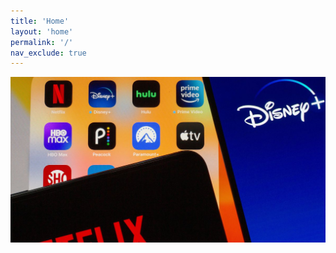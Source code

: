 ```yaml
---
title: 'Home'
layout: 'home'
permalink: '/'
nav_exclude: true
---
```


![logo][URL1]

[URL1]: https://raw.githubusercontent.com/PhantomNimbi/Native-Apps-Compiler/main/.github/assets/app-logo.png